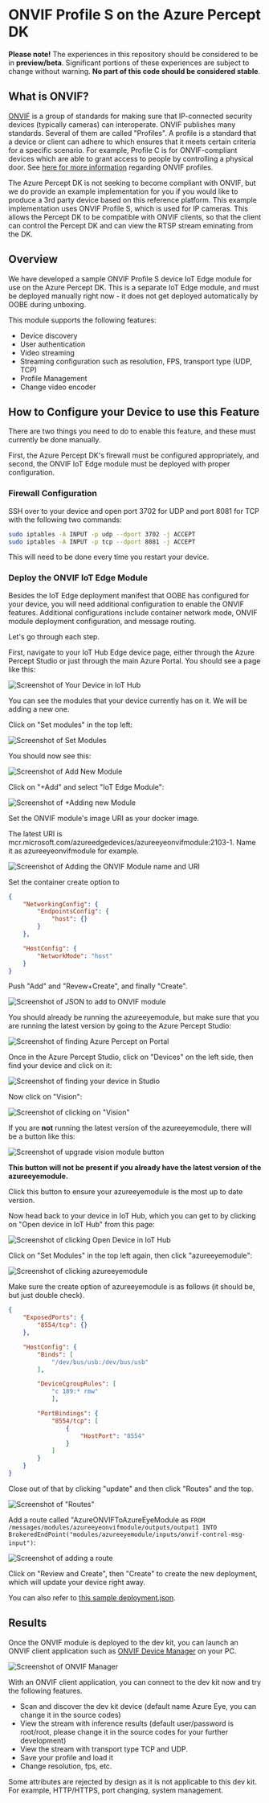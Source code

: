 # ONVIF Profile S on the Azure Percept DK

**Please note!** The experiences in this repository should be considered to be in **preview/beta**.
Significant portions of these experiences are subject to change without warning. **No part of this code should be considered stable**.

## What is ONVIF?

[ONVIF](https://www.onvif.org/) is a group of standards for making sure that IP-connected security devices (typically cameras)
can interoperate. ONVIF publishes many standards. Several of them are called "Profiles". A profile is a standard that a device
or client can adhere to which ensures that it meets certain criteria for a specific scenario. For example, Profile C is for
ONVIF-compliant devices which are able to grant access to people by controlling a physical door.
See [here for more information](https://www.onvif.org/profiles/) regarding ONVIF profiles.

The Azure Percept DK is not seeking to become compliant with ONVIF, but we do provide an example implementation for you if
you would like to produce a 3rd party device based on this reference platform. This example implementation uses ONVIF Profile S,
which is used for IP cameras. This allows the Percept DK
to be compatible with ONVIF clients, so that the client can control the Percept DK and can view the RTSP stream eminating from the DK.

## Overview

We have developed a sample ONVIF Profile S device IoT Edge module for use on the Azure Percept DK.
This is a separate IoT Edge module, and must be deployed manually right now - it does not get
deployed automatically by OOBE during unboxing.

This module supports the following features:

* Device discovery
* User authentication
* Video streaming
* Streaming configuration such as resolution, FPS, transport type (UDP, TCP)
* Profile Management
* Change video encoder

## How to Configure your Device to use this Feature

There are two things you need to do to enable this feature, and these must currently be done manually.

First, the Azure Percept DK's firewall must be configured appropriately, and second, the ONVIF IoT Edge module must be deployed
with proper configuration.

### Firewall Configuration

SSH over to your device and open port 3702 for UDP and port 8081 for TCP with the following two commands:

```bash
sudo iptables -A INPUT -p udp --dport 3702 -j ACCEPT
sudo iptables -A INPUT -p tcp --dport 8081 -j ACCEPT
```

This will need to be done every time you restart your device.

### Deploy the ONVIF IoT Edge Module

Besides the IoT Edge deployment manifest that OOBE has configured for your device, you will need additional configuration to enable the ONVIF features.
Additional configurations include container network mode, ONVIF module deployment configuration, and message routing.

Let's go through each step.

First, navigate to your IoT Hub Edge device page, either through the Azure Percept Studio or just through the main Azure Portal.
You should see a page like this:

![Screenshot of Your Device in IoT Hub](./imgs/edge_device.png)

You can see the modules that your device currently has on it. We will be adding a new one.

Click on "Set modules" in the top left:

![Screenshot of Set Modules](./imgs/set_modules.png)

You should now see this:

![Screenshot of Add New Module](./imgs/add_new_module.png)

Click on "+Add" and select "IoT Edge Module":

![Screenshot of +Adding new Module](./imgs/add_new_module_button.png)

Set the ONVIF module's image URI as your docker image.

The latest URI is mcr.microsoft.com/azureedgedevices/azureeyeonvifmodule:2103-1. Name it as azureeyeonvifmodule for example.

![Screenshot of Adding the ONVIF Module name and URI](./imgs/add_onvif_module.png)

Set the container create option to

```json
{
    "NetworkingConfig": {
        "EndpointsConfig": {
            "host": {}
        }
    },

    "HostConfig": {
        "NetworkMode": "host"
    }
}
```

Push "Add" and "Revew+Create", and finally "Create".

![Screenshot of JSON to add to ONVIF module](./imgs/onvif_module_review_and_create.png)

You should already be running the azureeyemodule, but make sure that you are running the latest
version by going to the Azure Percept Studio:

![Screenshot of finding Azure Percept on Portal](./imgs/find_studio.png)

Once in the Azure Percept Studio, click on "Devices" on the left side, then find your device and click on it:

![Screenshot of finding your device in Studio](./imgs/find_device_in_studio.png)

Now click on "Vision":

![Screenshot of clicking on "Vision"](./imgs/click_on_vision.png)

If you are **not** running the latest version of the azureeyemodule, there will be a button like this:

![Screenshot of upgrade vision module button](./imgs/upgrade_vision_module_button.png)

**This button will not be present if you already have the latest version of the azureeyemodule.**

Click this button to ensure your azureeyemodule is the most up to date version.

Now head back to your device in IoT Hub, which you can get to by clicking on "Open device in IoT Hub" from this page:

![Screenshot of clicking Open Device in IoT Hub](./imgs/open_device_in_iot_hub.png)

Click on "Set Modules" in the top left again, then click "azureeyemodule":

![Screenshot of clicking azureeyemodule](./imgs/set_modules_azureeyemodule.png)

Make sure the create option of azureeyemodule is as follows (it should be, but just double check).

```json
{
    "ExposedPorts": {
        "8554/tcp": {}
    },

    "HostConfig": {
        "Binds": [
            "/dev/bus/usb:/dev/bus/usb"
        ],

        "DeviceCgroupRules": [
            "c 189:* rmw"
            ],

        "PortBindings": {
            "8554/tcp": [
                {
                    "HostPort": "8554"
                }
            ]
        }
    }
}
```

Close out of that by clicking "update" and then click "Routes" and the top.

![Screenshot of "Routes"](./imgs/click_on_routes.png)

Add a route called "AzureONVIFToAzureEyeModule as
`FROM /messages/modules/azureeyeonvifmodule/outputs/output1 INTO BrokeredEndPoint("modules/azureeyemodule/inputs/onvif-control-msg-input")`:

![Screenshot of adding a route](./imgs/add_a_route.png)

Click on "Review and Create", then "Create" to create the new deployment, which will update your device right away.

You can also refer to [this sample deployment.json](./deployment.json).

## Results

Once the ONVIF module is deployed to the dev kit, you can launch an ONVIF client application such as
[ONVIF Device Manager](https://sourceforge.net/projects/onvifdm/) on your PC.

![Screenshot of ONVIF Manager](./imgs/onvif_manager.png)

With an ONVIF client application, you can connect to the dev kit now and try the following features.

* Scan and discover the dev kit device (default name Azure Eye, you can change it in the source codes)
* View the stream with inference results (default user/password is root/root, please change it in the source codes for your further development)
* View the stream with transport type TCP and UDP.
* Save your profile and load it
* Change resolution, fps, etc.

Some attributes are rejected by design as it is not applicable to this dev kit. For example, HTTP/HTTPS, port changing, system management.
